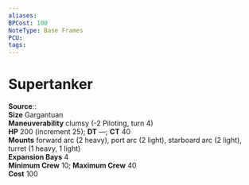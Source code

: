 ```yaml
---
aliases: 
BPCost: 100
NoteType: Base Frames
PCU: 
tags: 
---
```


# Supertanker

**Source**::  
**Size** Gargantuan  
**Maneuverability** clumsy (-2 Piloting, turn 4)  
**HP** 200 (increment 25); **DT** —; **CT** 40  
**Mounts** forward arc (2 heavy), port arc (2 light), starboard arc (2 light), turret (1 heavy, 1 light)  
**Expansion Bays** 4  
**Minimum Crew** 10; **Maximum Crew** 40  
**Cost** 100
